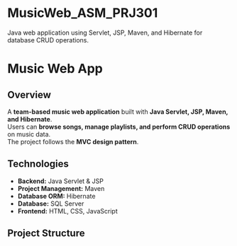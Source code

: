 # MusicWeb_ASM_PRJ301
Java web application using Servlet, JSP, Maven, and Hibernate for database CRUD operations.
# Music Web App

## Overview
A **team-based music web application** built with **Java Servlet, JSP, Maven, and Hibernate**.  
Users can **browse songs, manage playlists, and perform CRUD operations** on music data.  
The project follows the **MVC design pattern**.

## Technologies
- **Backend:** Java Servlet & JSP  
- **Project Management:** Maven  
- **Database ORM:** Hibernate  
- **Database:**  SQL Server  
- **Frontend:** HTML, CSS, JavaScript  

## Project Structure
